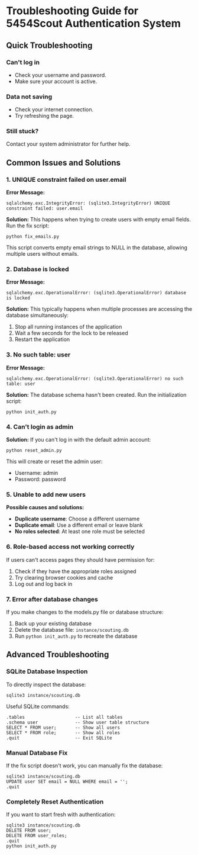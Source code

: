 # Troubleshooting Guide for 5454Scout Authentication System

## Quick Troubleshooting

### Can't log in
- Check your username and password.
- Make sure your account is active.

### Data not saving
- Check your internet connection.
- Try refreshing the page.

### Still stuck?
Contact your system administrator for further help.

## Common Issues and Solutions

### 1. UNIQUE constraint failed on user.email

**Error Message:**
```
sqlalchemy.exc.IntegrityError: (sqlite3.IntegrityError) UNIQUE constraint failed: user.email
```

**Solution:**
This happens when trying to create users with empty email fields. Run the fix script:
```
python fix_emails.py
```

This script converts empty email strings to NULL in the database, allowing multiple users without emails.

### 2. Database is locked

**Error Message:**
```
sqlalchemy.exc.OperationalError: (sqlite3.OperationalError) database is locked
```

**Solution:**
This typically happens when multiple processes are accessing the database simultaneously:
1. Stop all running instances of the application
2. Wait a few seconds for the lock to be released
3. Restart the application

### 3. No such table: user

**Error Message:**
```
sqlalchemy.exc.OperationalError: (sqlite3.OperationalError) no such table: user
```

**Solution:**
The database schema hasn't been created. Run the initialization script:
```
python init_auth.py
```

### 4. Can't login as admin

**Solution:**
If you can't log in with the default admin account:
```
python reset_admin.py
```

This will create or reset the admin user:
- Username: admin
- Password: password

### 5. Unable to add new users

**Possible causes and solutions:**
- **Duplicate username**: Choose a different username
- **Duplicate email**: Use a different email or leave blank
- **No roles selected**: At least one role must be selected

### 6. Role-based access not working correctly

If users can't access pages they should have permission for:
1. Check if they have the appropriate roles assigned
2. Try clearing browser cookies and cache
3. Log out and log back in

### 7. Error after database changes

If you make changes to the models.py file or database structure:
1. Back up your existing database
2. Delete the database file: `instance/scouting.db`
3. Run `python init_auth.py` to recreate the database

## Advanced Troubleshooting

### SQLite Database Inspection

To directly inspect the database:
```
sqlite3 instance/scouting.db
```

Useful SQLite commands:
```
.tables                   -- List all tables
.schema user              -- Show user table structure
SELECT * FROM user;       -- Show all users
SELECT * FROM role;       -- Show all roles
.quit                     -- Exit SQLite
```

### Manual Database Fix

If the fix script doesn't work, you can manually fix the database:
```
sqlite3 instance/scouting.db
UPDATE user SET email = NULL WHERE email = '';
.quit
```

### Completely Reset Authentication

If you want to start fresh with authentication:
```
sqlite3 instance/scouting.db
DELETE FROM user;
DELETE FROM user_roles;
.quit
python init_auth.py
```
